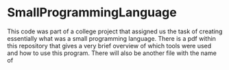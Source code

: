 # SmallProgrammingLanguage

This code was part of a college project that assigned us the task of creating essentially what was a small programming language. There is a pdf within this repository that gives a very brief overview of which tools were used and how to use this program. There will also be another file with the name of 

